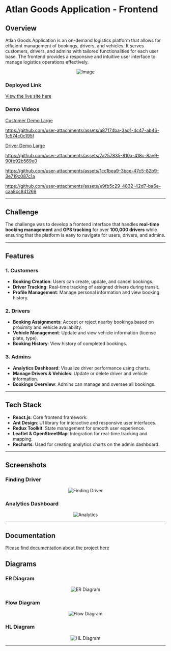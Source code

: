 # Atlan Goods Application - Frontend

## Overview

Atlan Goods Application is an on-demand logistics platform that allows for efficient management of bookings, drivers, and vehicles. It serves customers, drivers, and admins with tailored functionalities for each user base. The frontend provides a responsive and intuitive user interface to manage logistics operations effectively.

<p align="center">
  <img src="https://github.com/rishn/Atlan-Engineering-Internship-Task/blob/main/public/background2.png" alt="Image" />
</p>

### Deployed Link
[View the live site here](https://atlangoodsapplication.onrender.com)

### Demo Videos

[Customer Demo Large](https://drive.google.com/file/d/11eqpj6rgl38MQGEf4spjDuZQw_aRzokh/view?usp=sharing)

https://github.com/user-attachments/assets/a87174ba-3ad1-4c47-ab46-1c574c0c195f

[Driver Demo Large](https://drive.google.com/file/d/1Db3AQhoqDR3Q75bCgTLdi2UCpIOQ1waO/view?usp=sharing)

https://github.com/user-attachments/assets/7a257835-810a-418c-8ae9-90fb92b569e0

https://github.com/user-attachments/assets/1cc1bea9-3bce-47c5-82b9-3e719c087c1a

https://github.com/user-attachments/assets/e9fb5c29-4832-42d7-ba6e-caa8cc841269

---

## Challenge

The challenge was to develop a frontend interface that handles **real-time booking management** and **GPS tracking** for over **100,000 drivers** while ensuring that the platform is easy to navigate for users, drivers, and admins.

---

## Features

### 1. Customers
- **Booking Creation**: Users can create, update, and cancel bookings.
- **Driver Tracking**: Real-time tracking of assigned drivers during transit.
- **Profile Management**: Manage personal information and view booking history.

### 2. Drivers
- **Booking Assignments**: Accept or reject nearby bookings based on proximity and vehicle availability.
- **Vehicle Management**: Update and view vehicle information (license plate, type).
- **Booking History**: View history of completed bookings.

### 3. Admins
- **Analytics Dashboard**: Visualize driver performance using charts.
- **Manage Drivers & Vehicles**: Update or delete driver and vehicle information.
- **Bookings Overview**: Admins can manage and oversee all bookings.

---

## Tech Stack

- **React.js**: Core frontend framework.
- **Ant Design**: UI library for interactive and responsive user interfaces.
- **Redux Toolkit**: State management for smooth user experience.
- **Leaflet & OpenStreetMap**: Integration for real-time tracking and mapping.
- **Recharts**: Used for creating analytics charts on the admin dashboard.

---

## Screenshots

### Finding Driver
<p align="center">
  <img src="https://github.com/rishn/Atlan-Engineering-Internship-Task/blob/main/outputs/finding_driver.png" alt="Finding Driver" />
</p>

### Analytics Dashboard
<p align="center">
  <img src="https://github.com/rishn/Atlan-Engineering-Internship-Task/blob/main/outputs/analytics.png" alt="Analytics" />
</p>

---

## Documentation
[Please find documentation about the project here](https://drive.google.com/file/d/1g1hRTB8srE38dhVV7SR0mOsBzyyiw6LT/view?usp=sharing)

## Diagrams

### ER Diagram
<p align="center">
  <img src="https://github.com/rishn/Atlan-Engineering-Internship-Task/blob/main/diagrams/er_diagram.png" alt="ER Diagram" />
</p>

### Flow Diagram
<p align="center">
  <img src="https://github.com/rishn/Atlan-Engineering-Internship-Task/blob/main/diagrams/flow_diagram.png" alt="Flow Diagram" />
</p>

### HL Diagram
<p align="center">
  <img src="https://github.com/rishn/Atlan-Engineering-Internship-Task/blob/main/diagrams/hl_diagram.png" alt="HL Diagram" />
</p>


---
